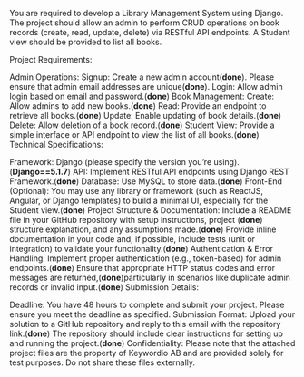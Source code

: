 You are required to develop a Library Management System using Django. The project should allow an admin to perform CRUD operations on book records (create, read, update, delete) via RESTful API endpoints. A Student view should be provided to list all books.

Project Requirements:

Admin Operations:
Signup: Create a new admin account(**done**). Please ensure that admin email addresses are unique(**done**).
Login: Allow admin login based on email and password.(**done**)
Book Management:
Create: Allow admins to add new books.(**done**)
Read: Provide an endpoint to retrieve all books.(**done**)
Update: Enable updating of book details.(**done**)
Delete: Allow deletion of a book record.(**done**)
Student View:
Provide a simple interface or API endpoint to view the list of all books.(**done**)
Technical Specifications:

Framework: Django (please specify the version you’re using).(**Django==5.1.7**)
API: Implement RESTful API endpoints using Django REST Framework.(**done**)
Database: Use MySQL to store data.(**done**)
Front-End (Optional): You may use any library or framework (such as ReactJS, Angular, or Django templates) to build a minimal UI, especially for the Student view.(**done**)
Project Structure & Documentation:
Include a README file in your GitHub repository with setup instructions, project (**done**)  structure explanation, and any assumptions made.(**done**)
Provide inline documentation in your code and, if possible, include tests (unit or integration) to validate your functionality.(**done**)
Authentication & Error Handling:
Implement proper authentication (e.g., token-based) for admin endpoints.(**done**)
Ensure that appropriate HTTP status codes and error messages are returned,(**done**)particularly in scenarios like duplicate admin records or invalid input.(**done**)
Submission Details:

Deadline: You have 48 hours to complete and submit your project. Please ensure you meet the deadline as specified.
Submission Format:
Upload your solution to a GitHub repository and reply to this email with the repository link.(**done**)
The repository should include clear instructions for setting up and running the project.(**done**)
Confidentiality:
Please note that the attached project files are the property of Keywordio AB and are provided solely for test purposes. Do not share these files externally.